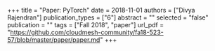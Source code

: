 +++
title = "Paper: PyTorch"
date = 2018-11-01
authors = ["Divya Rajendran"]
publication_types = ["6"]
abstract = ""
selected = "false"
publication = ""
tags = ["Fall 2018", "paper"]
url_pdf = "https://github.com/cloudmesh-community/fa18-523-57/blob/master/paper/paper.md"
+++

